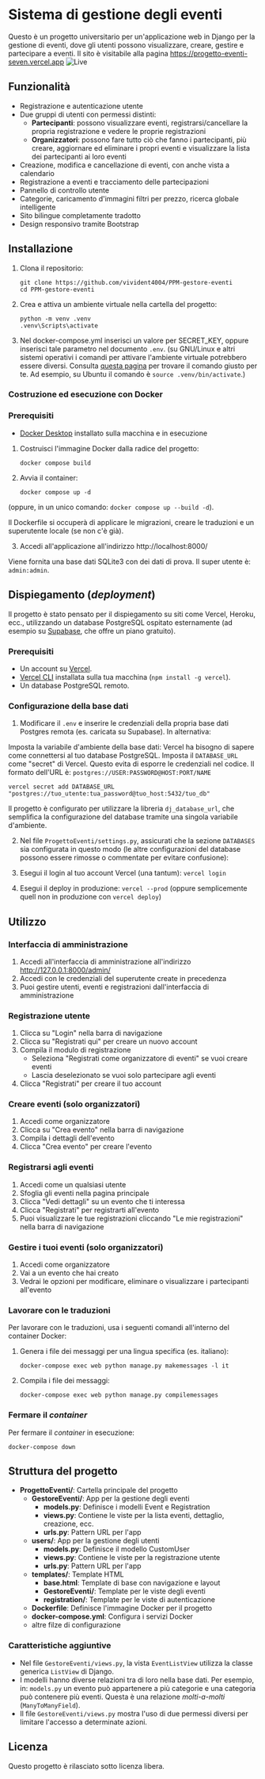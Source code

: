 # Sistema di gestione degli eventi

Questo è un progetto universitario per un'applicazione web in Django per la gestione di eventi, dove gli utenti possono visualizzare, creare, gestire e partecipare a eventi.
Il sito è visitabile alla pagina https://progetto-eventi-seven.vercel.app ![Live](https://img.shields.io/badge/status-live-success)

## Funzionalità

- Registrazione e autenticazione utente
- Due gruppi di utenti con permessi distinti:
  - **Partecipanti**: possono visualizzare eventi, registrarsi/cancellare la propria registrazione e vedere le proprie registrazioni
  - **Organizzatori**: possono fare tutto ciò che fanno i partecipanti, più creare, aggiornare ed eliminare i propri eventi e visualizzare la lista dei partecipanti ai loro eventi
- Creazione, modifica e cancellazione di eventi, con anche vista a calendario
- Registrazione a eventi e tracciamento delle partecipazioni
- Pannello di controllo utente
- Categorie, caricamento d'immagini filtri per prezzo, ricerca globale intelligente
- Sito bilingue completamente tradotto
- Design responsivo tramite Bootstrap

## Installazione

1. Clona il repositorio:
   ```
   git clone https://github.com/vivident4004/PPM-gestore-eventi
   cd PPM-gestore-eventi
   ```

2. Crea e attiva un ambiente virtuale nella cartella del progetto:
   ```
   python -m venv .venv
   .venv\Scripts\activate
   ```
3. Nel docker-compose.yml inserisci un valore per SECRET_KEY, oppure inserisci tale parametro nel documento ```.env```.
(su GNU/Linux e altri sistemi operativi i comandi per attivare l'ambiente virtuale potrebbero essere diversi. Consulta [questa pagina](https://docs.python.org/3/library/venv.html#how-venvs-work) per trovare il comando giusto per te. Ad esempio, su Ubuntu il comando è ```source .venv/bin/activate```.)

### Costruzione ed esecuzione con Docker
### Prerequisiti

- [Docker Desktop](https://www.docker.com/products/docker-desktop/) installato sulla macchina e in esecuzione

1. Costruisci l'immagine Docker dalla radice del progetto:
   ```
   docker compose build
   ```

2. Avvia il container:
   ```
   docker compose up -d
   ```

(oppure, in un unico comando: ```docker compose up --build -d```).

Il Dockerfile si occuperà di applicare le migrazioni, creare le traduzioni e un superutente locale (se non c'è già).

3. Accedi all'applicazione all'indirizzo http://localhost:8000/

Viene fornita una base dati SQLite3 con dei dati di prova. Il super utente è: `admin:admin`.

## Dispiegamento (_deployment_)
Il progetto è stato pensato per il dispiegamento su siti come Vercel, Heroku, ecc., utilizzando un database PostgreSQL ospitato esternamente (ad esempio su [Supabase](https://supabase.com/), che offre un piano gratuito).

### Prerequisiti
- Un account su [Vercel](https://vercel.com/signup).
- [Vercel CLI](https://vercel.com/docs/cli) installata sulla tua macchina (`npm install -g vercel`).
- Un database PostgreSQL remoto.

### Configurazione della base dati
1. Modificare il `.env` e inserire le credenziali della propria base dati Postgres remota (es. caricata su Supabase). In alternativa:

Imposta la variabile d'ambiente della base dati:
    Vercel ha bisogno di sapere come connettersi al tuo database PostgreSQL. Imposta il `DATABASE_URL` come "secret" di Vercel. Questo evita di esporre le credenziali nel codice.
    Il formato dell'URL è: `postgres://USER:PASSWORD@HOST:PORT/NAME`
    
    vercel secret add DATABASE_URL "postgres://tuo_utente:tua_password@tuo_host:5432/tuo_db"

Il progetto è configurato per utilizzare la libreria `dj_database_url`, che semplifica la configurazione del database tramite una singola variabile d'ambiente.

2. Nel file `ProgettoEventi/settings.py`, assicurati che la sezione `DATABASES` sia configurata in questo modo (le altre configurazioni del database possono essere rimosse o commentate per evitare confusione):


3. Esegui il login al tuo account Vercel (una tantum): `vercel login`
4. Esegui il deploy in produzione: `vercel --prod` (oppure semplicemente quell non in produzione con `vercel deploy`)

## Utilizzo

### Interfaccia di amministrazione

1. Accedi all'interfaccia di amministrazione all'indirizzo http://127.0.0.1:8000/admin/
2. Accedi con le credenziali del superutente create in precedenza
3. Puoi gestire utenti, eventi e registrazioni dall'interfaccia di amministrazione

### Registrazione utente

1. Clicca su "Login" nella barra di navigazione
2. Clicca su "Registrati qui" per creare un nuovo account
3. Compila il modulo di registrazione
   - Seleziona "Registrati come organizzatore di eventi" se vuoi creare eventi
   - Lascia deselezionato se vuoi solo partecipare agli eventi
4. Clicca "Registrati" per creare il tuo account

### Creare eventi (solo organizzatori)

1. Accedi come organizzatore
2. Clicca su "Crea evento" nella barra di navigazione
3. Compila i dettagli dell'evento
4. Clicca "Crea evento" per creare l'evento

### Registrarsi agli eventi

1. Accedi come un qualsiasi utente
2. Sfoglia gli eventi nella pagina principale
3. Clicca "Vedi dettagli" su un evento che ti interessa
4. Clicca "Registrati" per registrarti all'evento
5. Puoi visualizzare le tue registrazioni cliccando "Le mie registrazioni" nella barra di navigazione

### Gestire i tuoi eventi (solo organizzatori)

1. Accedi come organizzatore
2. Vai a un evento che hai creato
3. Vedrai le opzioni per modificare, eliminare o visualizzare i partecipanti all'evento


### Lavorare con le traduzioni

Per lavorare con le traduzioni, usa i seguenti comandi all'interno del container Docker:

1. Genera i file dei messaggi per una lingua specifica (es. italiano):
   ```
   docker-compose exec web python manage.py makemessages -l it
   ```

2. Compila i file dei messaggi:
   ```
   docker-compose exec web python manage.py compilemessages
   ```

### Fermare il _container_

Per fermare il _container_ in esecuzione:
```
docker-compose down
```

## Struttura del progetto

- **ProgettoEventi/**: Cartella principale del progetto
  - **GestoreEventi/**: App per la gestione degli eventi
    - **models.py**: Definisce i modelli Event e Registration
    - **views.py**: Contiene le viste per la lista eventi, dettaglio, creazione, ecc.
    - **urls.py**: Pattern URL per l'app
  - **users/**: App per la gestione degli utenti
    - **models.py**: Definisce il modello CustomUser
    - **views.py**: Contiene le viste per la registrazione utente
    - **urls.py**: Pattern URL per l'app
  - **templates/**: Template HTML
    - **base.html**: Template di base con navigazione e layout
    - **GestoreEventi/**: Template per le viste degli eventi
    - **registration/**: Template per le viste di autenticazione
  - **Dockerfile**: Definisce l'immagine Docker per il progetto
  - **docker-compose.yml**: Configura i servizi Docker
  - altre filze di configurazione

### Caratteristiche aggiuntive
- Nel file `GestoreEventi/views.py`, la vista `EventListView` utilizza la classe generica `ListView` di Django.
- I modelli hanno diverse relazioni tra di loro nella base dati. Per esempio, in: `models.py` un evento può appartenere a più categorie e una categoria può contenere più eventi. Questa è una relazione _molti-a-molti_ (`ManyToManyField`).
- Il file `GestoreEventi/views.py` mostra l'uso di due permessi diversi per limitare l'accesso a determinate azioni.

## Licenza

Questo progetto è rilasciato sotto licenza libera.